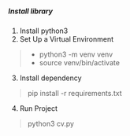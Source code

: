 ##### Install library 
1. Install python3
2. Set Up a Virtual Environment
> - python3 -m venv venv
> - source venv/bin/activate
3. Install dependency
> pip install -r requirements.txt
4. Run Project
> python3 cv.py